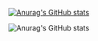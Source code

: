 [![Anurag's GitHub stats](https://github-readme-stats.vercel.app/api?username=G-nava)](https://github.com/anuraghazra/github-readme-stats)

![Anurag's GitHub stats](https://github-readme-stats.vercel.app/api?username=anuraghazra&hide=contribs,prs)

